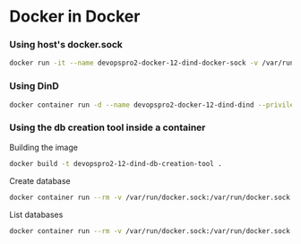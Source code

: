 # Docker in Docker

### Using host's docker.sock
```sh
docker run -it --name devopspro2-docker-12-dind-docker-sock -v /var/run/docker.sock:/var/run/docker.sock ubuntu /bin/bash
``` 

### Using DinD
```sh
docker container run -d --name devopspro2-docker-12-dind-dind --privileged docker:dind
```

### Using the db creation tool inside a container
Building the image
```sh
docker build -t devopspro2-12-dind-db-creation-tool .
```

Create database
```sh
docker container run --rm -v /var/run/docker.sock:/var/run/docker.sock devopspro2-12-dind-db-creation-tool criar
```

List databases
```sh
docker container run --rm -v /var/run/docker.sock:/var/run/docker.sock devopspro2-12-dind-db-creation-tool listar
```
